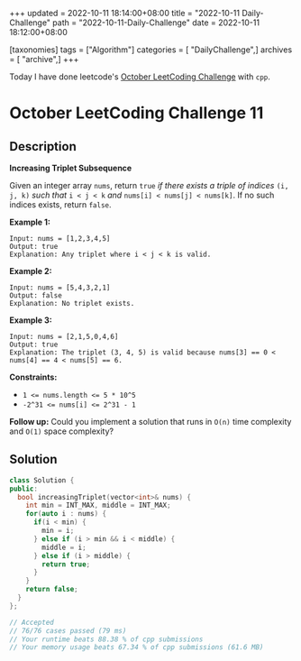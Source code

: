 +++
updated = 2022-10-11 18:14:00+08:00
title = "2022-10-11 Daily-Challenge"
path = "2022-10-11-Daily-Challenge"
date = 2022-10-11 18:12:00+08:00

[taxonomies]
tags = ["Algorithm"]
categories = [ "DailyChallenge",]
archives = [ "archive",]
+++

Today I have done leetcode's [October LeetCoding Challenge](https://leetcode.com/problems/increasing-triplet-subsequence/) with `cpp`.

<!-- more -->

# October LeetCoding Challenge 11

## Description

**Increasing Triplet Subsequence**

Given an integer array `nums`, return `true` *if there exists a triple of indices* `(i, j, k)` *such that* `i < j < k` *and* `nums[i] < nums[j] < nums[k]`. If no such indices exists, return `false`.

 

**Example 1:**

```
Input: nums = [1,2,3,4,5]
Output: true
Explanation: Any triplet where i < j < k is valid.
```

**Example 2:**

```
Input: nums = [5,4,3,2,1]
Output: false
Explanation: No triplet exists.
```

**Example 3:**

```
Input: nums = [2,1,5,0,4,6]
Output: true
Explanation: The triplet (3, 4, 5) is valid because nums[3] == 0 < nums[4] == 4 < nums[5] == 6.
```

 

**Constraints:**

- `1 <= nums.length <= 5 * 10^5`
- `-2^31 <= nums[i] <= 2^31 - 1`

 

**Follow up:** Could you implement a solution that runs in `O(n)` time complexity and `O(1)` space complexity?

## Solution

``` cpp
class Solution {
public:
  bool increasingTriplet(vector<int>& nums) {
    int min = INT_MAX, middle = INT_MAX;
    for(auto i : nums) {
      if(i < min) {
        min = i;
      } else if (i > min && i < middle) {
        middle = i;
      } else if (i > middle) {
        return true;
      }
    }
    return false;
  }
};

// Accepted
// 76/76 cases passed (79 ms)
// Your runtime beats 88.38 % of cpp submissions
// Your memory usage beats 67.34 % of cpp submissions (61.6 MB)
```
